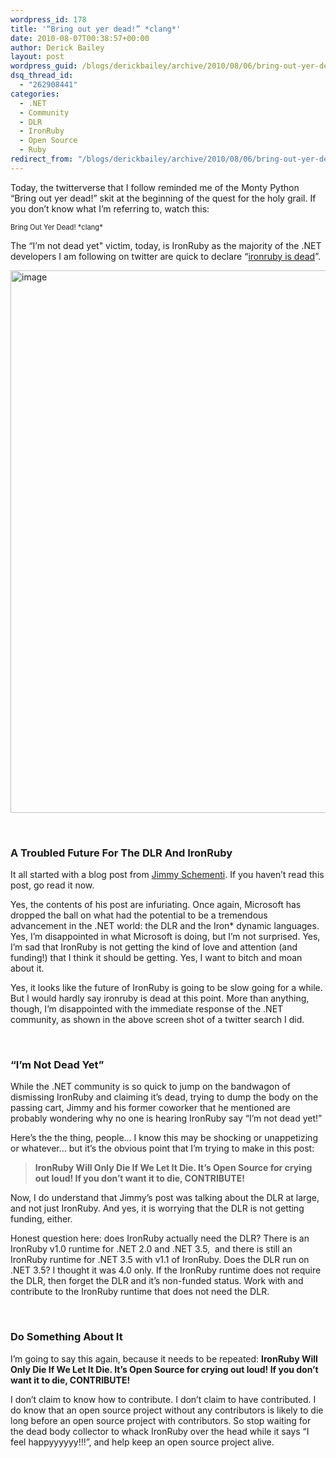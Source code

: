 ```yaml
---
wordpress_id: 178
title: '“Bring out yer dead!” *clang*'
date: 2010-08-07T00:38:57+00:00
author: Derick Bailey
layout: post
wordpress_guid: /blogs/derickbailey/archive/2010/08/06/bring-out-yer-dead-clang.aspx
dsq_thread_id:
  - "262908441"
categories:
  - .NET
  - Community
  - DLR
  - IronRuby
  - Open Source
  - Ruby
redirect_from: "/blogs/derickbailey/archive/2010/08/06/bring-out-yer-dead-clang.aspx/"
---
```

Today, the twitterverse that I follow reminded me of the Monty Python “Bring out yer dead!” skit at the beginning of the quest for the holy grail. If you don’t know what I’m referring to, watch this: 

<div style="padding-bottom: 0px;margin: 0px;padding-left: 0px;padding-right: 0px;float: none;padding-top: 0px" class="wlWriterEditableSmartContent">
  <div>
  </div>
  
  <div style="clear:both;font-size:.8em">
    Bring Out Yer Dead! *clang*
  </div>
</div>

The “I’m not dead yet" victim, today, is IronRuby as the majority of the .NET developers I am following on twitter are quick to declare “[ironruby is dead](https://twitter.com/#search?q=ironruby%20is%20dead)”. 

 <img style="border-bottom: 0px;border-left: 0px;border-top: 0px;border-right: 0px" border="0" alt="image" src="http://lostechies.com/content/derickbailey/uploads/2011/03/image_759FAF57.png" width="567" height="868" />

&#160;

### A Troubled Future For The DLR And IronRuby

It all started with a blog post from [Jimmy Schementi](http://blog.jimmy.schementi.com/2010/08/start-spreading-news-future-of-jimmy.html). If you haven’t read this post, go read it now.

Yes, the contents of his post are infuriating. Once again, Microsoft has dropped the ball on what had the potential to be a tremendous advancement in the .NET world: the DLR and the Iron* dynamic languages. Yes, I’m disappointed in what Microsoft is doing, but I’m not surprised. Yes, I’m sad that IronRuby is not getting the kind of love and attention (and funding!) that I think it should be getting. Yes, I want to bitch and moan about it.

Yes, it looks like the future of IronRuby is going to be slow going for a while. But I would hardly say ironruby is dead at this point. More than anything, though, I’m disappointed with the immediate response of the .NET community, as shown in the above screen shot of a twitter search I did.

&#160;

### “I’m Not Dead Yet”

While the .NET community is so quick to jump on the bandwagon of dismissing IronRuby and claiming it’s dead, trying to dump the body on the passing cart, Jimmy and his former coworker that he mentioned are probably wondering why no one is hearing IronRuby say “I’m not dead yet!”

Here’s the the thing, people… I know this may be shocking or unappetizing or whatever… but it’s the obvious point that I’m trying to make in this post:

> **IronRuby Will Only Die If We Let It Die. It’s Open Source for crying out loud! If you don’t want it to die, CONTRIBUTE!**

Now, I do understand that Jimmy’s post was talking about the DLR at large, and not just IronRuby. And yes, it is worrying that the DLR is not getting funding, either. 

Honest question here: does IronRuby actually need the DLR? There is an IronRuby v1.0 runtime for .NET 2.0 and .NET 3.5,&#160; and there is still an IronRuby runtime for .NET 3.5 with v1.1 of IronRuby. Does the DLR run on .NET 3.5? I thought it was 4.0 only. If the IronRuby runtime does not require the DLR, then forget the DLR and it’s non-funded status. Work with and contribute to the IronRuby runtime that does not need the DLR.

&#160;

### Do Something About It

I’m going to say this again, because it needs to be repeated: **IronRuby Will Only Die If We Let It Die. It’s Open Source for crying out loud! If you don’t want it to die, CONTRIBUTE!**

I don’t claim to know how to contribute. I don’t claim to have contributed. I do know that an open source project without any contributors is likely to die long before an open source project with contributors. So stop waiting for the dead body collector to whack IronRuby over the head while it says “I feel happyyyyyy!!!”, and help keep an open source project alive.